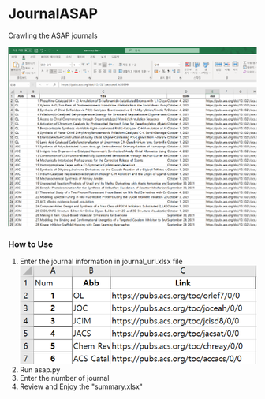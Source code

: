 # JournalASAP
Crawling the ASAP journals

![result](./img/result.PNG)
### How to Use
1. Enter the journal information in journal_url.xlsx file
![input](./img/input.PNG)
3. Run asap.py
4. Enter the number of journal
5. Review and Enjoy the "summary.xlsx" 
